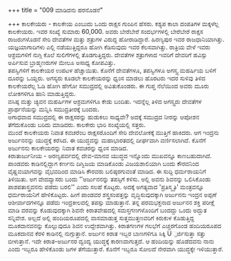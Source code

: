 +++
title = "009 ಮಾಡಿದನು ಹರನೊಡನೆ"

+++
ಕಾಲಕೇಯರು - ಕಾಲಕೇಯ ಎಂಬುದು ಒಂದು ರಾಕ್ಷಸ ಗುಂಪಿನ ಹೆಸರು. ಕಶ್ಯಪ ಕಾಲಾ ದಂಪತಿಗಳ ಮಕ್ಕಳೆಲ್ಲ ಕಾಲಕೇಯರು. ಇವರ ಸಂಖ್ಯೆ ಸುಮಾರು 60,000. ಅವರು ಬೇರೆಬೇರೆ ಸಂದರ್ಭಗಳಲ್ಲಿ ಬೇರೆಬೇರೆ ರಾಕ್ಷಸ ರಾಜರುಗಳೊಡನೆ ಸೇರಿ ದೇವತೆಗಳ ಮತ್ತು ಶತ್ರುಗಳ ವಿರುದ್ದ ಹೋರಾಡಿದ್ದಾರೆ. ಹಿರಣ್ಯಪುರ ಇವರ ರಾಜಧಾನಿಯಾಗಿತ್ತು.  
ಯಜ್ಞಯಾಗಾದಿಗಳು ಎಲ್ಲಿ ನಡೆಯುತ್ತಿದ್ದರೂ ಹೋಗಿ ಕೆಡಿಸುವುದು ಇವರ ಕೆಲಸವಾಗಿತ್ತು. ರಾತ್ರಿಯ ವೇಳೆ ಇವರು ಆಶ್ರಮಗಳಿಗೆ ನುಗ್ಗಿ ಕೊಲೆ ಸುಲಿಗೆಗಳಲ್ಲಿ ತೊಡಗುತ್ತಿದ್ದರು. ದೇವತೆಗಳ ಶತ್ರುಗಳಾದ ಇವರಿಗೆ ದೇವರಿಗೆ ಹವಿಸ್ಸು ಅರ್ಪಿಸುವ ಬ್ರಾಹ್ಮಣರುಗಳ ಮೇಲೂ ಅಸಾಧ್ಯ ಕೋಪವಿತ್ತು.  
ತಪಸ್ವಿಗಳಿಗೆ ಕಾಲಕೇಯರ ಉಪಟಳ ಹೆಚ್ಚಾಯಿತು. ಕೊನೆಗೆ ದೇವತೆಗಳೂ, ತಪಸ್ವಿಗಳೂ ಅಗಸ್ತ್ಯ ಮಹರ್ಷಿಯ ಬಳಿಗೆ ದೂರನ್ನು ಒಯ್ದರು. ಅಗಸ್ಯರು ಕೂಡಲೇ ಕಾಲಕೇಯರನ್ನು ಧ್ವಂಸ ಮಾಡಲು ಹೊರಟರು ಇದರ ಸುಳಿವು ತಿಳಿದ ಕಾಲಕೇಯರೆಲ್ಲ ಓಡಿ ಹೋಗಿ ಹೇಗೋ ಸಮುದ್ರದಲ್ಲಿ ಅವಿತುಕೊಂಡರು. ಈ ಗುಪ್ತ ನೆಲೆಯಿಂದ ಅವರು ಮೂರು ಲೋಕಗಳಿಗೂ ಹಾನಿ ಮಾಡುತ್ತಿದ್ದರು.  
ವಸಿಷ್ಠ ಮತ್ತು ಚ್ಯವನ ಮಹರ್ಷಿಗಳ ಆಶ್ರಮಗಳಿಗೂ ಕೇಡು ಬಂದಿತು. ಇದನ್ನೆಲ್ಲ ತಿಳಿದ ಅಗಸ್ತ್ಯರು ದೇವತೆಗಳ ಪ್ರಾರ್ಥನೆಯನ್ನು ಮನ್ನಿಸಿ ಸಮುದ್ರತೀರಕ್ಕೆ ಬಂದರು.   
ಅಗಾಧವಾದ ಸಮುದ್ರದಲ್ಲಿ ಈ ರಾಕ್ಷಸರನ್ನು ಹುಡುಕಲು ಸಾಧ್ಯವೇ? ಅದಕ್ಕೆ ಸಮುದ್ರದ ನೀರನ್ನು ಆಪೋಶನ ತೆಗೆದುಕೊಂಡು ಬರಿದು ಮಾಡಿದರು. ಕಾಲಕೇರು ಭಾರಿ ಸಂಖ್ಯೆಯಲ್ಲಿ ಸತ್ತರು.  
ಮುಂದೆ ಕಾಲಕೇಯರು ನಿವಾತ ಕವಚರೆಂಬ ರಾಕ್ಷಸರೊಂದಿಗೆ ಸೇರಿ ದೇವಲೋಕಕ್ಕೆ ಮುತ್ತಿಗೆ ಹಾಕಿದರು. ಆಗ ಇಂದ್ರನು ಅರ್ಜುನನನ್ನು ಯುದ್ಧಕ್ಕೆ ಕರೆಸಿದ. ಈ ಯುದ್ಧವನ್ನು ಮಹಾಭಾರತದಲ್ಲಿ ದೀರ್ಘವಾಗಿ ವರ್ಣಿಸಲಾಗಿದೆ. ಕೊನೆಗೆ ಅರ್ಜುನನು ಕಾಲಕೇಯರನ್ನು ನಿವಾತ ಕವಚರನ್ನು ಧ್ವಂಸ ಮಾಡಿದ.  
ಕಿರಾತಾರ್ಜುನೀಯ - ಅರಣ್ಯಪರ್ವದಲ್ಲಿ ದೇವ-ಮಾನವ ಯುದ್ಧದ ಇನ್ನೊಂದು ಮುಖವನ್ನೂ ಕಾಣಬಹುದಾಗಿದೆ. ಪಾಂಡವರು ಕಾಡಿನಲ್ಲಿದ್ದಾಗ ಕರ್ಣನು ದಿಗ್ವಿಜಯ ಮಾಡಿಕೊಂಡು ವಿಜಯಶಾಲಿಯಾಗಿ ಬಂದು ಕೌರವನಿಂದ ವೈಷ್ಣವಯಾಗವನ್ನು ವೈಭವದಿಂದ ಮಾಡಿಸಿ ಕೌರವರು ಬಲಿಷ್ಠರಗುವಂತೆ ಮಾಡಿದ. ಈ ಸುದ್ದಿ ಧರ್ಮರಾಯನಿಗೆ ತಿಳಿಯಿತು. ಅಗ ವೇದವ್ಯಾಸರು ಬಂದು ''ಅರ್ಜುನನನ್ನು ತಪಸ್ಸಿಗೆ ಕಳಿಸು. ಅಲ್ಲಿ ಅವನು ಶಿವನನ್ನು ಒಲಿಸಿಕೊಂಡು ಪಾಶಪತಾಸ್ತ್ರವನನು ಪಡೆದು ಬರಲಿ'' ಎಂದು ಸಲಹೆ ಕೊಟ್ಟರು. ಅದಕ್ಕೆ ಅಗತ್ಯವಾದ 'ಪ್ರತಿಸ್ಮೃತಿ' ಮಂತ್ರವನ್ನೂ ಧರ್ಮರಾಯನಿಗೆ ಹೇಳಿಕೊಟ್ಟರು. ಹೀಗೆ ಪಾಂಡವರ ಶಸ್ತ್ರಸಂಪತ್ತನ್ನು ವೃದ್ಧಿಸುವುದಕ್ಕಾಗಿ ಅರ್ಜುನನು ಇಂದ್ರನ ಅಪ್ಪಣೆ ಆಶೀರ್ವಾದಗಳನ್ನೂ ಪಡೆದು ಇಂದ್ರಕೀಲದಲ್ಲಿ ತಪಸ್ಸು ಮಾಡುತ್ತಾನೆ. ತನ್ನ ಪರಮಭಕ್ತನಾದ ಅರ್ಜುನನ ಶಕ್ತಿ ಪರೀಕ್ಷೆ ಮಾಡಿ ವರವನ್ನು ಕೊಡುವುದಕ್ಕಾಗಿ ಶಿವನೇ ಕಿರಾತವೇಷದಲ್ಲಿ ಸಮಸ್ತಗಣಗಳೊಂದಿಗೆ ಬಂದದ್ದು ಒಂದು ಅದ್ಭುತ ಸನ್ನಿವೇಶ. ಅಲ್ಲದೆ ಅಲ್ಲಿ ಹಂದಿಯರೂಪದಲ್ಲಿ ವಾಸಮಾಡುತ್ತ ಸುತ್ತಮುತ್ತಣವರಿಗೆ ಕಿರುಕುಳ ಕೊಡುತ್ತಿದ್ದ ಮೂಕದಾನವನನ್ನು ಕೊಲ್ಲುವುದೂ ಶಿವನ ಉದ್ದೇಶವಾಗಿತ್ತು. ಕಿರಾತಗಣಗಳ ಗಲಭೆಗೆ ಎಚ್ಚರಗೊಂಡ ಹಂದಿಯರೂಪದ ಮೂಕದಾನವ ಕೆರಳಿ ಕಾಡಿನಲ್ಲಿ ನುಗ್ಗುತ್ತಾನೆ. ಅರ್ಜುನ ಕಿರಾತ ಇಬ್ಬರ ಬಾಣಗಳಿಗೂ ಸಿಕ್ಕಿ U್ಪರ್ಜಿಸುತ್ತಾ ಸತ್ತು ಬೀಳುತ್ತಾನೆ. ಇದೇ ಕಿರಾತ-ಅರ್ಜುನರ ದ್ವಂದ್ವ ಯುದ್ಧಕ್ಕೆ ಕಾರಣವಾಗುತ್ತದೆ. ಆ ಹಂದಿಯನ್ನು ಹೊಡೆದವನು ನಾನು ಎಂದು ಇಬ್ಬರೂ ಹೇಳಿಕೊಂಡು ಜಗಳ ತೆಗೆಯುತ್ತಾರೆ. ಕೊನೆಗೆ ಇಬ್ಬರೂ ಸೋಲದೆ ನೇರವಾಗಿ ಯುದ್ಧಕ್ಕೇ ಇಳಿಯುತ್ತಾರೆ.